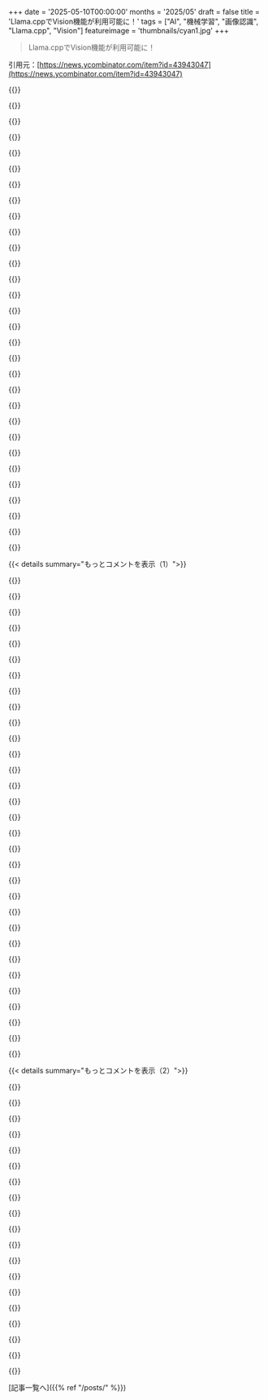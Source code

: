 +++
date = '2025-05-10T00:00:00'
months = '2025/05'
draft = false
title = 'Llama.cppでVision機能が利用可能に！'
tags = ["AI", "機械学習", "画像認識", "Llama.cpp", "Vision"]
featureimage = 'thumbnails/cyan1.jpg'
+++

> Llama.cppでVision機能が利用可能に！

引用元：[https://news.ycombinator.com/item?id=43943047](https://news.ycombinator.com/item?id=43943047)




{{<matomeQuote body="MBP M1 64GBで ggml-org/gemma-3-4b-it-GGUF を試したら、結構速いし4Bでもそこそこ画像説明してくれる。<br>使うにはまず GitHubから取ってビルドして、モデルDLしてサーバ起動する。<br>手順はコマンド書いといたよ。<br>Web UIは http://127.0.0.8080/。<br>-hf なしなら --mmproj オプション忘れずに。<br>unsloth のモデルはもっと速そう。" userName="dust42" createdAt="2025/05/10 06:55:33" color="#38d3d3">}}




{{<matomeQuote body="どんな画像試しても、”この画像には、帽子をかぶった男性、車椅子の女性、大きな頭の子供、スーツ姿の男性、帽子をかぶった女性など、様々なポーズをとった多様な人々が映っています。”って同じ応答が返ってくるんだけど。<br>いやいや、どれも画像には写ってないし。<br>どうやってデバッグ始めればいいのかも分かんないよ。" userName="matja" createdAt="2025/05/10 15:39:34" color="">}}




{{<matomeQuote body="自分も同じだよ。<br>どの画像アップしても、代わりにこんなメッセージが出てくるんだ。<br>”これは、「one does not get it」というフレーズを嘲笑的に使ったユーモラスなミームです。これは、冗談やミームの文脈が理解できずにイライラする人々についてのジョークです。”<br>なんで動かないのか分かんないなあ。" userName="clueless" createdAt="2025/05/10 19:19:52" color="">}}




{{<matomeQuote body="よし、このスレッドのこのコメントを試したら、問題が解決したよ！<br>https://news.ycombinator.com/item?id=43943624" userName="clueless" createdAt="2025/05/10 19:40:36" color="#785bff">}}




{{<matomeQuote body="これって、実際の画像が見れてないってことじゃない？<br>何か理由があって読み込めてないんだよ。" userName="exe34" createdAt="2025/05/10 16:03:28" color="">}}




{{<matomeQuote body="画像が見えてないだけで、なんで例えば「何も見えない」とか「視覚的な解釈ができない意味不明なもの」じゃなくて、あんな具体的でおかしな出力になるのか想像つかないな。<br>そんなの、使う側としては最悪だよね。" userName="aendruk" createdAt="2025/05/10 18:28:38" color="">}}




{{<matomeQuote body="LLMって、「役に立てない」って言うのが苦手なんだ。<br>helpful assistantになるように訓練されてるから、画像が見えてないのに何かでっち上げちゃう（ハルシネーション）。<br>もう今となっては、そういうもんだと思ってていいよ。" userName="sigmaisaletter" createdAt="2025/05/10 19:42:38" color="#45d325">}}




{{<matomeQuote body="学習データに制御が入ってないってこと？" userName="aendruk" createdAt="2025/05/10 19:54:46" color="">}}




{{<matomeQuote body="面白い事実として、何も入力しないでLLMにプロンプト送っても、適当な意味不明なのが出てきたりするんだぜ。" userName="tough" createdAt="2025/05/10 19:41:24" color="">}}




{{<matomeQuote body="あと、temperatureをゼロに設定すると、毎回同じ出力になるんだ！" userName="exe34" createdAt="2025/05/11 07:36:22" color="">}}




{{<matomeQuote body="うーん、俺も同じ結果だなー。でもさ、M1で7b model使うと、プロンプト処理が10倍くらい速くなるって話らしいよ。このGitHubディスカッション見てみて。https://github.com/ggml-org/llama.cpp/discussions/4167もしかしてencoderの最適化がまだなのかな？" userName="brrrrrm" createdAt="2025/05/10 20:09:36" color="#ff5733">}}




{{<matomeQuote body="それって4/8 bit quantsの話？それともフル精度のfp16 modelでの数字？" userName="zamadatix" createdAt="2025/05/10 12:39:13" color="">}}




{{<matomeQuote body="4 bit quantの gemma-3-4b-it-Q4_K_M.gguf を使ってるよ。promptは”describe”とか、短くしたい時は”short description”だよ。<br>君が写真家ってことで、君のサイトの写真を使ってみたら gemma 4bが具体的な説明を出して、それが結構正確だったんだ。<br>使った写真は zamadatixのサイトの L’Officiel.02シリーズ（L-officel_lanz_08_1369.jpg）からだよ。" userName="dust42" createdAt="2025/05/10 13:59:18" color="#ff5733">}}




{{<matomeQuote body="俺は写真家じゃないけど、例はありがとう！写真はこちら：https://payload.cargocollective.com/1/15/509333/14386490/L-o...<br>説明は完璧じゃないね。建物も丘陵もドレスも違う点がある。<br>4 GB modelだし文句はないけど。quantに関する質問は速度のことだよ。大きいmultimodal modelはもっと正確だった（例：”wooden and stone rustic structure”）。" userName="zamadatix" createdAt="2025/05/10 18:42:02" color="#785bff">}}




{{<matomeQuote body="ちなみに、画像処理は別のmodelが画像を読み込んで1000 tokenくらい生成してるよ。<br>（vision機能はllama.cppに前からあったけど、メンテしてたから分かる、めっちゃ大変だったんだ）<br>今回のこれは素晴らしい仕事だよ。vision codeはリベースとかリファクタリングが必要だったから、新しいのが出たのは大歓迎だね。" userName="refulgentis" createdAt="2025/05/10 17:17:58" color="#45d325">}}




{{<matomeQuote body="待ってごめん、これどういう仕組み？<br>gemma3は siglipを使って256 embeddingsを並列出力できると思ってたんだけど。<br>codeのポインタとかあれば共有してもらえる？<br>この https://github.com/ggml-org/llama.cpp/blob/master/tools/mtmd... を見つけたけど、正しいcode pathか分からなくて。" userName="brrrrrm" createdAt="2025/05/10 21:49:48" color="">}}




{{<matomeQuote body="promptに基づいて生成された画像の例とかある？<br>試す前に見てみたいな。" userName="astrodude" createdAt="2025/05/10 16:39:15" color="">}}




{{<matomeQuote body="はっきりさせとくけど、このmodelは画像を生成してるんじゃなくて、送られてきた画像を説明してるんだよ。" userName="geoffpado" createdAt="2025/05/10 19:11:47" color="">}}




{{<matomeQuote body="めっちゃうまく動くよ！llama.cppをsourceからcompileして llama-mtmd-cli をゲット。<br>vision対応quant modelで試してみて。例えばこれ実行してみて：<br>./llama.cpp/llama-mtmd-cli -hf unsloth/gemma-3-4b-it-GGUF:Q4_K_XL -ngl -1<br>チャットで /image image.png で画像を読み込んでchat！<br>追記：-ngl -1 は Metal backends ではもう不要（CUDAは必要）。llama.cppがdefaultでGPUに自動offloadするようになったよ！" userName="danielhanchen" createdAt="2025/05/10 05:10:09" color="#ff5733">}}




{{<matomeQuote body="参考になれば、https://docs.unsloth.ai/basics/gemma-3-how-to-run-and-fine-t... のdocumentを更新したよ。llama-mtmd-cli を直接使えるって書いてあるから。Mistral Smallでも動くはずだよ。" userName="danielhanchen" createdAt="2025/05/10 05:25:32" color="#38d3d3">}}




{{<matomeQuote body="LLaMAをデスクトップで動かして、ノートPCからアクセスできる簡単なGUIってある？" userName="distalx" createdAt="2025/05/10 19:13:29" color="">}}




{{<matomeQuote body="もしMac使ってるなら、https://recurse.chat/試してみて．モデルダウンロードしてチャット始めるだけってくらい簡単だよ．Llama.cppの新しいマルチモーダルサポートも入ったばっか．" userName="xyc" createdAt="2025/05/17 00:39:10" color="#ff33a1">}}




{{<matomeQuote body="https://docs.openwebui.com/ を見てみてよ．デスクトップのIP使えば、ノートPCからアクセスできるよ（同じネットワークにいるならね）．" userName="Devorlon" createdAt="2025/05/10 22:16:24" color="#ff5733">}}




{{<matomeQuote body="それってollamaとそれをサポートするクライアントでよくない？ tailscale使って内部ネットワーク組むとマジでうまくいくよ" userName="tough" createdAt="2025/05/10 19:42:47" color="">}}




{{<matomeQuote body="もしHomebrewでLlama.cppをインストールしたら、llama-mtmd-cliはもう含まれてるよ．だから、ただ llama-mtmd-cli ＜args＞ って実行するだけでいいんだ．" userName="thenameless7741" createdAt="2025/05/10 05:50:29" color="#45d325">}}




{{<matomeQuote body="OK、実は -ngl 99 を使う方が良くて、-ngl -1 は良くないね．-1は動くかも動かないかも！" userName="danielhanchen" createdAt="2025/05/10 10:14:47" color="#785bff">}}




{{<matomeQuote body="あー、それってGPUにオフロードするレイヤー数の省略形だよ :) でもまあ、最高の略語じゃないかもね．" userName="danielhanchen" createdAt="2025/05/10 06:15:26" color="#38d3d3">}}




{{<matomeQuote body="SmolVLMシリーズもサポートしてるよ！ミニサイズだから爆速レスポンスなんだ！リアルタイムホームビデオ監視システムにピッタリだね。これ次の趣味プロジェクトのアイデアの一つだよ！<br>llama-server -hf ggml-org/SmolVLM-Instruct-GGUF<br>llama-server -hf ggml-org/SmolVLM-256M-Instruct-GGUF<br>llama-server -hf ggml-org/SmolVLM-500M-Instruct-GGUF<br>llama-server -hf ggml-org/SmolVLM2-2.2B-Instruct-GGUF<br>llama-server -hf ggml-org/SmolVLM2-256M-Video-Instruct-GGUF<br>llama-server -hf ggml-org/SmolVLM2-500M-Video-Instruct-GGUF" userName="ngxson" createdAt="2025/05/10 06:51:10" color="#38d3d3">}}




{{<matomeQuote body="定期的にpullしてリビルドするたびに、最新のgitコミットであなたのコミットに気づいてたんだ。これ（そしてLlama.cpp全般）でのあなたの全ての作業に感謝してるよ！" userName="a_e_k" createdAt="2025/05/10 08:09:59" color="#38d3d3">}}




{{<matomeQuote body="サーバーにmtmd機能を取り込んでくれてありがとう。他のコメントしてくれた人みたいに、期待してコミットをずっと追ってたんだ。" userName="thatspartan" createdAt="2025/05/10 11:50:46" color="#ff5c5c">}}




{{< details summary="もっとコメントを表示（1）">}}

{{<matomeQuote body="うん、でも高速レスポンスの質はどうなの？2.2B以下のやつでも、ちゃんと筋の通った文章出せるの？" userName="moffkalast" createdAt="2025/05/10 12:51:48" color="">}}




{{<matomeQuote body="これまでに見つけた中で、これが一番分かりやすいドキュメントだよ： https://github.com/ggml-org/llama.cpp/tree/master/tools/mtmd..." userName="simonw" createdAt="2025/05/10 04:17:46" color="#45d325">}}




{{<matomeQuote body="アーキテクチャ固有の画像埋め込み前処理を別のライブラリに切り出したのは面白いね。text-onlyのTransformerでhuggingface/tokenizersライブラリができたのと似てるかも。" userName="scribu" createdAt="2025/05/10 11:37:05" color="">}}




{{<matomeQuote body="この機能を使って、最近の旅行写真にGemma3 4bでキーワードとか説明を付けたんだ。すごい上手くいったよ、テキストの入った写真のOCRで概要出してくれたり、文脈から写真の場所を推測したりもできた。自分でホストできるのはめっちゃいいね。" userName="banana_giraffe" createdAt="2025/05/10 05:40:37" color="#ff5c5c">}}




{{<matomeQuote body="それはすごいね。要は、画像のリストをループして、それぞれの画像に対してプロンプトを実行して、結果をどこか（メタデータとかsqliteとか）に保存してるってこと？" userName="accrual" createdAt="2025/05/10 05:46:03" color="">}}




{{<matomeQuote body="うん、そうだよ。それぞれの画像を同じプロンプトでループして、結果をSQLiteに保存してるんだ。検索したり、将来的にWebUIで見せたいなと思って。<br>コードはこれだよ： https://gist.github.com/Q726kbXuN/... <br>一枚の画像の出力例はこれ： https://imgur.com/a/6jpIbvk <br>POCコードで汚いけど動くよ。" userName="banana_giraffe" createdAt="2025/05/10 05:57:02" color="#ff5733">}}




{{<matomeQuote body="いいね！ フォルダに入ってる全部の写真のサマリーを作るのって、どれくらい難しいと思う？例えば旅行の写真とか、イベント後の写真とか、写真がまとまってる場合。" userName="wisdomseaker" createdAt="2025/05/10 06:40:42" color="">}}




{{<matomeQuote body="めっちゃ簡単だよ。各画像の詳細を出して、そのサマリーから全体のサマリーを作るか、全部の画像をまとめて放り込むかできるよ： https://imgur.com/a/1IrCR97 <br>画像が多いと文脈の限界でmap-reduceが必要だろうけど、それも難しくないと思う。" userName="banana_giraffe" createdAt="2025/05/10 06:49:46" color="#38d3d3">}}




{{<matomeQuote body="写真のexifデータから場所を抽出して、プロンプトに含めるのも良いかもね。座標を受け取って都市名を返す逆ジオコーディングのライブラリやサービスがあるから、旅行のサマリーがもっと良くなるはずだよ。" userName="sorenjan" createdAt="2025/05/10 13:03:00" color="#785bff">}}




{{<matomeQuote body="Gemma 4bってこの用途に十分なの？僕は4bじゃダメだと思って、もっと大きいGemmaを色々試してたんだ。" userName="buyucu" createdAt="2025/05/10 14:35:11" color="">}}




{{<matomeQuote body="使ってみた感じだと、俺の用途には十分良さそうだったよ。<br>ネットで見つけた適当な画像をいくつか食わせてみたんだけど、どんな感じのメタデータが出るかは、ここの静的ダンプで見れるよ：https://q726kbxun.github.io/llama_cpp_vision/index.html<br>完璧ってわけじゃないけど、キーワードとか説明文のおかげで、たくさんの画像の中から探すのには十分役に立ちそう。" userName="banana_giraffe" createdAt="2025/05/10 20:30:13" color="#ff33a1">}}




{{<matomeQuote body="llama.cppはいろんなプラットフォーム用にコンパイル済みのリリースを提供してるんだ。<br>今回のリリースに新しいvision機能が入ってるよ：https://github.com/ggml-org/llama.cpp/releases/tag/b5332<br>macOSだと、llama-b5332-bin-macos-arm64.zipをダウンロードして、動かすにはこれを実行する必要があったんだ。<br>unzip llama-b5332-bin-macos-arm64.zip<br>cd build/bin<br>sudo xattr -rd com.apple.quarantine llama-server llama-mtmd-cli *.dylib<br>そしたら、対話型ターミナル（3.2GBのモデルダウンロードが必要）をこうやって実行できたよ（参考：https://news.ycombinator.com/item?id=43943370R）<br>./llama-mtmd-cli -hf unsloth/gemma-3-4b-it-GGUF:Q4_K_XL -ngl 99<br>もしくは、localhost 8080のウェブサーバー（UIとAPI付き）をこうやって起動できたよ：<br>./llama-server -hf unsloth/gemma-3-4b-it-GGUF:Q4_K_XL -ngl 99<br>もっと詳しいメモはここに書いたよ：https://simonwillison.net/2025/May/10/llama-cpp-vision/" userName="simonw" createdAt="2025/05/10 06:31:57" color="#ff5c5c">}}




{{<matomeQuote body="brewユーザーなら、パッケージインストール時に--HEADを指定できるよ。<br>こうすれば、brewが自動的に最新のmasterブランチをビルドしてくれるんだ。<br>そういえば、brewのバージョンはあと数時間で更新されるから、その後は単に“brew upgrade llama.cpp”すれば準備OKになるよ！" userName="ngxson" createdAt="2025/05/10 06:38:50" color="#ff33a1">}}




{{<matomeQuote body="俺もconvert_hf_to_gguf.py --mmprojには超感動したよ！<br>これでvisionモデルの量子化がずっと簡単になった！<br>Llama-serverがvisionをサポートしたのも間違いなく超クールだね。<br>しばらく待ってたんだ！" userName="danielhanchen" createdAt="2025/05/10 06:43:15" color="">}}




{{<matomeQuote body="そういえば、-nglは今自動で最大値に設定されるから、もう-ngl 99ってつける必要ないよ！<br>追記：ごめん、これはMetalだけだわ。<br>CUDAとか他のGPUバックエンドの場合は、まだ手動で-nglを指定する必要があるよ。" userName="ngxson" createdAt="2025/05/10 06:42:31" color="#ff33a1">}}




{{<matomeQuote body="え、マジで！<br>じゃあ単に-nglでいいの？<br>あ、あと、1つのGPUが終わったら次のGPUに（つまり順番に）自動で割り当てることってできるか知ってる？<br>俺は小さいモデルでも手動で--device CUDA0って設定しなきゃいけないんだけど、たぶん全部のGPUに分散させると通信オーバーヘッドがあるだろうし！" userName="danielhanchen" createdAt="2025/05/10 06:44:42" color="">}}




{{<matomeQuote body="あー、いや、俺が言いたいのは、今は“-ngl N”っていう引数自体を省略できるってことなんだ。<br>CPPコードの中でデフォルトで-1（伝統的な0じゃなくて）に内部設定されてて、-1は全部GPUにオフロードするって意味だから。<br>マルチGPUでカスタムレイヤー設定を指定する方法は全然わからないけど、それは興味深いね！" userName="ngxson" createdAt="2025/05/10 06:47:41" color="#38d3d3">}}




{{<matomeQuote body="え、待って！<br>じゃあGPUオフロードがデフォルトでオンなの？<br>おお、最高だね！<br>今のところPythonスクリプトで”推測”しなきゃいけないんだ。<br>つまり、全部の.gguf分割ファイルのファイルサイズを合計して、CUDAメモリ使用量を検出して、おおよそいくつのGPUに割り当てるか、つまり--device CUDA0,CUDA1みたいに指定してるんだ。" userName="danielhanchen" createdAt="2025/05/10 06:57:03" color="">}}




{{<matomeQuote body="あーー、ごめん、これを実際に制御してるコードがllama-model.cppの中にあるって忘れてたわ。<br>間違った情報ごめん。<br>-nglがデフォルトで最大値に設定されるのは、Metalバックエンドを使ってる場合だけだ。<br>（llama_model_default_params()の中のコードを見てね）" userName="ngxson" createdAt="2025/05/10 07:07:50" color="#45d325">}}




{{<matomeQuote body="素人向けに何が変わったの？ 数ヶ月前にllama.cpp試した時、もう画像説明とかできたけど？" userName="thenthenthen" createdAt="2025/05/10 10:06:18" color="">}}




{{<matomeQuote body="これ、ollamaでgemma3みたいなマルチモーダルモデル使うのとどう違うの？Macのapple siliconだと何かメリットある？誰か経験談教えてくれると嬉しいな" userName="nico" createdAt="2025/05/10 04:48:38" color="">}}




{{<matomeQuote body="二つあるよ。<br>１．llama.cppはggmlエコシステムに統合されてるから、ollamaよりずっと速く最適化できるんだ。pixtral/mistral small 3.1の2D-RoPEとか、すぐ追加されるflash attentionでメモリも少なく済む。<br>２．ollamaより多くのモデルをサポートしてるよ。pixtralもsmolvlmもollamaはサポートしてないんだ。" userName="ngxson" createdAt="2025/05/10 06:13:46" color="#38d3d3">}}




{{<matomeQuote body="一方で、ollamaはgemma3でiSWAをサポートしてるけど、llama.cppはしてないんだ。iSWAはkv cacheのサイズを1/6にするんだよ。" userName="nolist_policy" createdAt="2025/05/10 08:39:11" color="#ff33a1">}}




{{<matomeQuote body="iSWAって何？ネットで全然見つからないんだけど" userName="vlovich123" createdAt="2025/05/10 09:18:24" color="">}}




{{<matomeQuote body="gemma3には文脈サイズが1024トークンのレイヤーもあれば、フル長のレイヤーもあるんだ。gemmaの技術レポート読む必要があるよ。" userName="imtringued" createdAt="2025/05/10 10:19:32" color="">}}




{{<matomeQuote body="interleaved sliding window attentionだよ" userName="nolist_policy" createdAt="2025/05/10 10:13:11" color="">}}




{{<matomeQuote body="この変更って、最終的にollamaにも追加されるんじゃないの？ ollamaってllama.cppベースだと思ってたんだけど。" userName="roger_" createdAt="2025/05/10 07:26:52" color="">}}




{{<matomeQuote body="僕の理解だと（関係者じゃないけど、コード見た感じ）、ollamaは最初は全部llama.cppをランナーとして使ってたみたい。でも新しいモデルのために自分たちでGolangでランナーを書き始めたんだ。だから、ほとんどのモデルはllama.cppだけど、新しいやつは彼らのGolangランナーなんだよ。" userName="diggan" createdAt="2025/05/10 11:28:46" color="#785bff">}}




{{<matomeQuote body="そういえば - llama.cppのvisionサポート、今回も素晴らしい出来だよ - この調子で頑張ってね！！" userName="danielhanchen" createdAt="2025/05/10 06:22:18" color="">}}




{{<matomeQuote body="Danielさんありがとう！量子化の素晴らしい仕事に拍手だよ、開発中にunslothのMistral Small IQ2_Mを使ってるんだけどめちゃくちゃよく動くんだ！！" userName="ngxson" createdAt="2025/05/10 06:41:11" color="#785bff">}}

{{</details>}}




{{< details summary="もっとコメントを表示（2）">}}

{{<matomeQuote body="へへへ、Mistralのチャットテンプレートを更新しなきゃいけなかったんだよね−あなたのllama.cppのPRは見たよ−tokenizer_config.jsonファイルにchat_templateがないのが紛らわしくて、chat_template.jinjaにあったんだ。chat_templateをtokenizer_config.jsonに移さなきゃいけなかったんだけど、あなたの修正で今は大丈夫になったと思うよ。" userName="danielhanchen" createdAt="2025/05/10 06:54:13" color="#785bff">}}




{{<matomeQuote body="へぇー、いい情報だね！誰かがチャットテンプレートを直そうとしてるだろうなって思ってたよ、ははは。でも、GGUF−my−repoスペース経由でユーザーが自由に自分のquantsを作れるようにしてるから、そのソースから生成されるquantsも直さなきゃいけないんだ。" userName="ngxson" createdAt="2025/05/10 07:01:43" color="">}}




{{<matomeQuote body="UI開発でVision機能を活用できるツールって何かあるかな？例えば、趣味でTS／Reactでフロントエンドを開発してるんだけど、VSCodeでローカルやクラウドのLLMを使ってもVision付きでもスクショ撮ってチャットに貼り付けなきゃいけないんだ。理想的には、何らかの停止条件（たとえn回繰り返しだけだとしても）を満たすまで全部自動化したいな。でも、プレビューをスクショしてチャットに貼り付けるだけの拡張機能（キーボードショートカットで起動）でもすごく時間短縮になると思うんだけど。" userName="dr_kiszonka" createdAt="2025/05/10 09:47:59" color="#38d3d3">}}




{{<matomeQuote body="これはすごいね。定期的にプルしてリビルドしてたんだけど、コミットノートを見ててさ（たぶんngxsonさんたちが）、最初はVisionモデルをそれぞれ独自のCLIプログラムで追加して、それから一つのCLIプログラムに統合して独立した方を非推奨にして、バグ修正や画像処理の改善も続けてたんだ。サーバーサポートもいつか追加されるんじゃないかって期待してたんだけど、ついに来たね！ありがとう！" userName="a_e_k" createdAt="2025/05/10 08:06:35" color="#ff33a1">}}




{{<matomeQuote body="また一歩進んだ感じだね。初めてスマホでローカルLLMを動かして、結構まとまった会話ができた時、エッジ推論は少なくとも個人的なアシスタントとか”デジタルワイフ”みたいなビジネスケースで本当に早く離陸するだろうなって想像したんだ。Llama.cppとその派生技術の上に構築される次の波のアプリが、今後3ヶ月で世界経済に何をもたらすか興味津々だよ。" userName="gryfft" createdAt="2025/05/10 04:20:08" color="">}}




{{<matomeQuote body="”3ヶ月での世界経済”なんて話は、最近のAIブームが3年経ってもまだ換金できてない小切手を書いてるようなもんだよ。" userName="LPisGood" createdAt="2025/05/10 04:44:36" color="">}}




{{<matomeQuote body="AIは集合知の確率分布を学習してるけど、サンプリングだけじゃ根本的な向上はないと思うんだ。高品質なデータがなければ、AIはどんどん訓練コストが高くなって、1980年代のエキスパートシステムに戻っちゃうかも。最近のAIイノベーションは停滞してるけど、分布を活用するツール（セマンティック検索とか）としては素晴らしいよ。これがAGIへのアプローチかは疑問だけどね。" userName="ijustlovemath" createdAt="2025/05/10 04:59:47" color="#38d3d3">}}




{{<matomeQuote body="それは”確率的なオウム”みたいに単純じゃないよ。定義と公理から始めて、全ての定理は発明して証明できるはずなんだ。モデルをループに入れて、内部的な”思考”と外部フィードバック、生成・取得した新しいデータを使わせるのが進むべき道だと思う。データを定期的に圧縮すれば、またアルゴリズム競争が始まるね。" userName="MoonGhost" createdAt="2025/05/10 05:17:05" color="#45d325">}}




{{<matomeQuote body="「定義や公理から始めて、すべての定理を発明し証明できる」って考え方は、symbolic AIの前提だったけど、このやり方はもう捨てられちゃったみたいだね。" userName="GTP" createdAt="2025/05/10 12:51:35" color="">}}




{{<matomeQuote body="大きな経済的影響を与えるのに、AGIである必要はないよ。単に、今ある十分な数のCAPTCHAを破れればいいんだ。" userName="gryfft" createdAt="2025/05/10 05:48:01" color="#785bff">}}




{{<matomeQuote body="それ、もう今日できてるよ。" userName="LPisGood" createdAt="2025/05/10 14:21:36" color="">}}




{{<matomeQuote body="やっとだ！Open source multimodalは、closed source optionsに比べてあまりにも遅れてて、みんなベンチマークすら試そうとしないんだ。まだ、新しいモデルが出るたびにテキストとか数学のテストばっかやってる。だって、ひどすぎるからね。" userName="yieldcrv" createdAt="2025/05/10 17:58:04" color="#ff5733">}}




{{<matomeQuote body="llama.cppって、去年くらいにVisionサポートあったんじゃなかったっけ？" userName="behnamoh" createdAt="2025/05/10 05:07:40" color="">}}




{{<matomeQuote body="そうだよ、ずっとあったんだ。でも”llama-mtmd-cli”って1つの傘下に全部移されたんだよ！" userName="danielhanchen" createdAt="2025/05/10 05:12:32" color="#785bff">}}




{{<matomeQuote body="そうそう、でも今回は汎用化されたから、llama-serverのGUIにも追加できるようになったんだよ。" userName="breput" createdAt="2025/05/10 06:44:56" color="#45d325">}}




{{<matomeQuote body="multimodal LLMを彼らのVulkanバックエンドで実行するのって可能？Vulkanしかサポートしてない4gbのGPUがいっぱい転がってるんだ。" userName="jacooper" createdAt="2025/05/10 10:08:43" color="#ff5c5c">}}




{{<matomeQuote body="うん、llama.cppはVulkanのサポートがすごくいいよ。" userName="buyucu" createdAt="2025/05/10 11:06:07" color="#45d325">}}




{{<matomeQuote body="少し前にVisionが削除された時は本当に悲しかったよ。復活してくれて嬉しい。関係者の皆さんに感謝！" userName="buyucu" createdAt="2025/05/10 06:30:39" color="">}}

{{</details>}}



[記事一覧へ]({{% ref "/posts/" %}})
